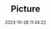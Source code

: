---
weight: 1
images:
- /images/edited/255.jpeg
title: Picture
date: 2023-10-28 11:34:22
tags: [luminarneo,work,ILCE7M3,24.0,person]
---